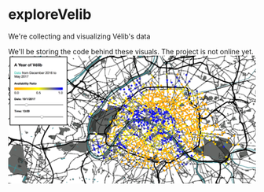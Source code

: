 # exploreVelib
We're collecting and visualizing Vélib's data

We'll be storing the code behind these visuals. The project is not online yet.
![Full Explorer](https://github.com/dgaitsgo/exploreVelib/blob/master/fullExplorer.png)